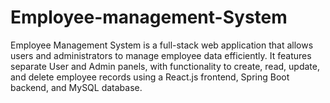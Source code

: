 # Employee-management-System
Employee Management System is a full-stack web application that allows users and administrators to manage employee data efficiently. It features separate User and Admin panels, with functionality to create, read, update, and delete employee records using a React.js frontend, Spring Boot backend, and MySQL database.
